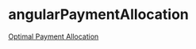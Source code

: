 # angularPaymentAllocation
[Optimal Payment Allocation](https://pymtallocation.herokuapp.com/index.html)
